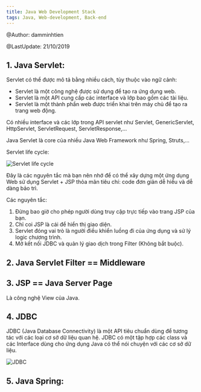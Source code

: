 ```yaml
---
title: Java Web Development Stack
tags: Java, Web-development, Back-end
---
```


@Author: damminhtien

@LastUpdate: 21/10/2019

## 1. Java Servlet:
Servlet có thể được mô tả bằng nhiều cách, tùy thuộc vào ngữ cảnh:
* Servlet là một công nghệ được sử dụng để tạo ra ứng dụng web.
* Servlet là một API cung cấp các interface và lớp bao gồm các tài liệu.
* Servlet là một thành phần web được triển khai trên máy chủ để tạo ra trang web động.

Có nhiều interface và các lớp trong API servlet như Servlet, GenericServlet, HttpServlet, ServletRequest, ServletResponse,...

Java Servlet là core của nhiều Java Web Framework như Spring, Struts,...

Servlet life cycle:

![Servlet life cycle](https://o7planning.org/vi/10169/cache/images/i/12877.png)

Đây là các nguyên tắc mà bạn nên nhớ để có thể xây dựng một ứng dụng Web sử dụng Servlet + JSP thỏa mãn tiêu chí: code đơn giản dễ hiểu và dễ dàng bảo trì.

Các nguyên tắc:
1. Đừng bao giờ cho phép người dùng truy cập trực tiếp vào trang JSP của bạn.
2. Chỉ coi JSP là cái để hiển thị giao diện.
3. Servlet đóng vai trò là người điều khiển luồng đi của ứng dụng và sử lý logic chương trình.
4. Mở kết nối JDBC và quản lý giao dịch trong Filter (Không bắt buộc).

## 2. Java Servlet Filter == Middleware
## 3. JSP == Java Server Page
Là công nghệ View của Java.

## 4. JDBC 
JDBC (Java Database Connectivity) là một API tiêu chuẩn dùng để tương tác với các loại cơ sở dữ liệu quan hệ.
JDBC có một tập hợp các class và các Interface dùng cho ứng dụng Java có thể nói chuyện với các cơ sở dữ liệu.

![JDBC](https://o7planning.org/vi/10167/cache/images/i/1007105.jpeg)

## 5. Java Spring:
